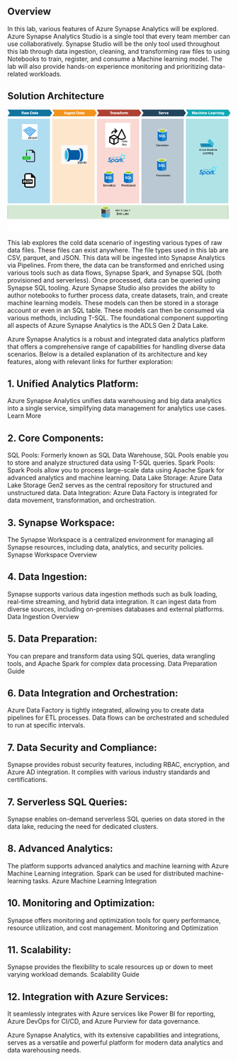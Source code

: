 ## Overview

In this lab, various features of Azure Synapse Analytics will be explored. Azure Synapse Analytics Studio is a single tool that every team member can use collaboratively. Synapse Studio will be the only tool used throughout this lab through data ingestion, cleaning, and transforming raw files to using Notebooks to train, register, and consume a Machine learning model. The lab will also provide hands-on experience monitoring and prioritizing data-related workloads.

## Solution Architecture

![Architecture diagram explained in the next paragraph.](media/archdiagram.png "Architecture Diagram")

This lab explores the cold data scenario of ingesting various types of raw data files. These files can exist anywhere. The file types used in this lab are CSV, parquet, and JSON. This data will be ingested into Synapse Analytics via Pipelines. From there, the data can be transformed and enriched using various tools such as data flows, Synapse Spark, and Synapse SQL (both provisioned and serverless). Once processed, data can be queried using Synapse SQL tooling. Azure Synapse Studio also provides the ability to author notebooks to further process data, create datasets, train, and create machine learning models. These models can then be stored in a storage account or even in an SQL table. These models can then be consumed via various methods, including T-SQL. The foundational component supporting all aspects of Azure Synapse Analytics is the ADLS Gen 2 Data Lake.


Azure Synapse Analytics is a robust and integrated data analytics platform that offers a comprehensive range of capabilities for handling diverse data scenarios. Below is a detailed explanation of its architecture and key features, along with relevant links for further exploration:

## 1. Unified Analytics Platform:

Azure Synapse Analytics unifies data warehousing and big data analytics into a single service, simplifying data management for analytics use cases.
Learn More

## 2. Core Components:

SQL Pools: Formerly known as SQL Data Warehouse, SQL Pools enable you to store and analyze structured data using T-SQL queries.
Spark Pools: Spark Pools allow you to process large-scale data using Apache Spark for advanced analytics and machine learning.
Data Lake Storage: Azure Data Lake Storage Gen2 serves as the central repository for structured and unstructured data.
Data Integration: Azure Data Factory is integrated for data movement, transformation, and orchestration.


## 3. Synapse Workspace:
The Synapse Workspace is a centralized environment for managing all Synapse resources, including data, analytics, and security policies.
Synapse Workspace Overview

## 4. Data Ingestion:
Synapse supports various data ingestion methods such as bulk loading, real-time streaming, and hybrid data integration.
It can ingest data from diverse sources, including on-premises databases and external platforms.
Data Ingestion Overview

## 5. Data Preparation:
You can prepare and transform data using SQL queries, data wrangling tools, and Apache Spark for complex data processing.
Data Preparation Guide

## 6. Data Integration and Orchestration:
Azure Data Factory is tightly integrated, allowing you to create data pipelines for ETL processes.
Data flows can be orchestrated and scheduled to run at specific intervals.

## 7. Data Security and Compliance:
Synapse provides robust security features, including RBAC, encryption, and Azure AD integration.
It complies with various industry standards and certifications.

## 7. Serverless SQL Queries:
Synapse enables on-demand serverless SQL queries on data stored in the data lake, reducing the need for dedicated clusters.

## 8. Advanced Analytics:
The platform supports advanced analytics and machine learning with Azure Machine Learning integration.
Spark can be used for distributed machine-learning tasks.
Azure Machine Learning Integration

## 10. Monitoring and Optimization:
Synapse offers monitoring and optimization tools for query performance, resource utilization, and cost management.
Monitoring and Optimization

## 11. Scalability:
Synapse provides the flexibility to scale resources up or down to meet varying workload demands.
Scalability Guide

## 12. Integration with Azure Services:
It seamlessly integrates with Azure services like Power BI for reporting, Azure DevOps for CI/CD, and Azure Purview for data governance.

Azure Synapse Analytics, with its extensive capabilities and integrations, serves as a versatile and powerful platform for modern data analytics and data warehousing needs.
